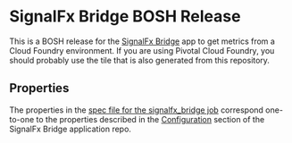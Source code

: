 
# SignalFx Bridge BOSH Release

This is a BOSH release for the [SignalFx
Bridge](https://github.com/signalfx/signalfx-cloudfoundry-bridge) app to get metrics from a
Cloud Foundry environment.  If you are using Pivotal Cloud Foundry, you should
probably use the tile that is also generated from this repository.


## Properties

The properties in the [spec file for the signalfx_bridge
job](https://github.com/signalfx/signalfx-cloudfoundry-bridge-boshrelease/blob/master/jobs/signalfx-bridge/spec)
correspond one-to-one to the properties described in the
[Configuration](https://github.com/signalfx/signalfx-cloudfoundry-bridge#configuration)
section of the SignalFx Bridge application repo.

